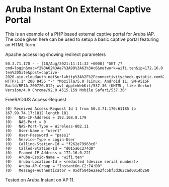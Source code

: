 # Aruba Instant On External Captive Portal

This is an example of a PHP based external captive portal for Aruba iAP. The code given here can be used to setup a basic captive portal featuring an HTML form.

Apache access log showing redirect parameters

```
50.3.71.170 - - [18/Aug/2021:11:11:32 +0000] "GET /?cmd=login&mac=f2%3A62%3Ae7%3A99%3A63%3Ac6&network=wifi.ten&ip=172.16.0.221&apmac=d0%3A15%3Aa6%3Ac2%3A74%3Ad0&site=wifi-ten%20Site&post=captive-2020.aio.cloudauth.net&url=http%3A%2F%2Fconnectivitycheck.gstatic.com%2Fgenerate_204 HTTP/1.1" 200 8455 "-" "Mozilla/5.0 (Linux; Android 11; SM-A515F Build/RP1A.200720.012; wv) AppleWebKit/537.36 (KHTML, like Gecko) Version/4.0 Chrome/92.0.4515.159 Mobile Safari/537.36"
```

FreeRADIUS Access-Request

```
(0) Received Access-Request Id 1 from 50.3.71.170:61185 to 167.99.74.17:1812 length 181
(0)   NAS-IP-Address = 192.168.8.179
(0)   NAS-Port = 0
(0)   NAS-Port-Type = Wireless-802.11
(0)   User-Name = "user1"
(0)   User-Password = "pass1"
(0)   Service-Type = Login-User
(0)   Calling-Station-Id = "f262e79963c6"
(0)   Called-Station-Id = "d015a6c274d0"
(0)   Framed-IP-Address = 172.16.0.221
(0)   Aruba-Essid-Name = "wifi.ten"
(0)   Aruba-Location-Id = <redacted (device serial number)>
(0)   Aruba-AP-Group = "InstantOn-C2:74:D0"
(0)   Message-Authenticator = 0xdf504be2ae2fc5bf3d362cad0014b260
```
Tested on Aruba Instant on AP 11.
